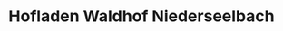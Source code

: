 ---
title: "Hofladen Waldhof Niederseelbach"
url: /niedernhausen/hofladen-waldhof-niederseelbach/
shop: Hofladen
---